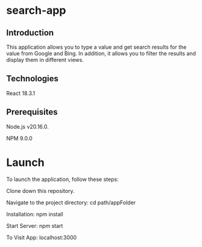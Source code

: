 # search-app

## Introduction

This application allows you to type a value and get search results for the value from Google and Bing. In addition, it allows you to filter the results and display them in different views.

## Technologies

React 18.3.1

## Prerequisites

Node.js v20.16.0.

NPM 9.0.0 

# Launch

To launch the application, follow these steps:

Clone down this repository.

Navigate to the project directory: cd path/appFolder

Installation: npm install

Start Server: npm start

To Visit App: localhost:3000 
